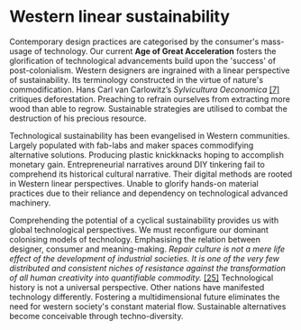 # Western linear sustainability



Contemporary design practices are categorised by the consumer's mass-usage of technology. Our current **Age of Great Acceleration** fosters the glorification of technological advancements build upon the 'success' of post-colonialism. Western designers are ingrained with a linear perspective of sustainability. Its terminology constructed in the virtue of nature's commodification. Hans Carl van Carlowitz’s *Sylvicultura Oeconomica* <a href="#bibliography">[7]</a> critiques deforestation. Preaching to refrain ourselves from extracting more wood than able to regrow. Sustainable strategies are utilised to combat the destruction of his precious resource. 


Technological sustainability has been evangelised in Western communities. Largely populated with fab-labs and maker spaces commodifying alternative solutions. Producing plastic knickknacks hoping to accomplish monetary gain. Entrepreneurial narratives around DIY tinkering fail to comprehend its historical cultural narrative. Their digital methods are rooted in Western linear perspectives. Unable to glorify hands-on material practices due to their reliance and dependency on technological advanced machinery. 



Comprehending the potential of a cyclical sustainability provides us with global technological perspectives. We must reconfigure our dominant colonising models of technology. Emphasising the relation between designer, consumer and meaning-making. *Repair culture is not a mere life effect of the development of industrial societies. It is one of the very few distributed and consistent niches of resistance against the transformation of all human creativity into quantifiable commodity.* <a href="#bibliography">[25]</a> Technological history is not a universal perspective. Other nations have manifested technology differently. Fostering a multidimensional future eliminates the need for western society's constant material flow. Sustainable alternatives become conceivable through techno-diversity. 
